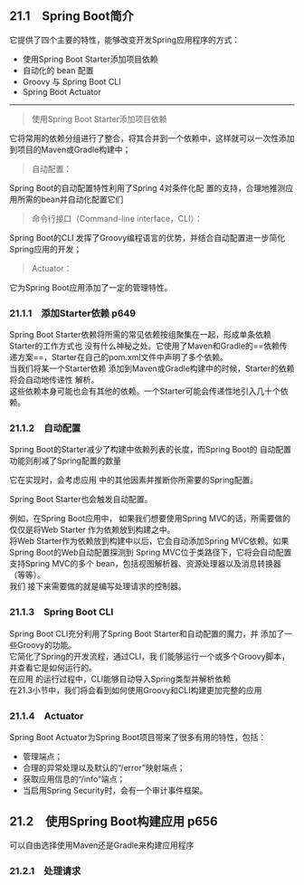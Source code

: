 ## 21.1　Spring Boot简介
它提供了四个主要的特性，能够改变开发Spring应用程序的方式：
- 使用Spring Boot Starter添加项目依赖
- 自动化的 bean 配置
- Groovy 与 Spring Boot CLI
- Spring Boot Actuator
---
> 使用Spring Boot Starter添加项目依赖

它将常用的依赖分组进行了整合，将其合并到一个依赖中，这样就可以一次性添加到项目的Maven或Gradle构建中；
> 自动配置：    

Spring Boot的自动配置特性利用了Spring 4对条件化配
置的支持，合理地推测应用所需的bean并自动化配置它们
> 命令行接口（Command-line interface，CLI）：  

Spring Boot的CLI
发挥了Groovy编程语言的优势，并结合自动配置进一步简化
Spring应用的开发；
> Actuator：    

它为Spring Boot应用添加了一定的管理特性。
### 21.1.1　添加Starter依赖  p649
Spring Boot Starter依赖将所需的常见依赖按组聚集在一起，形成单条依赖  
Starter的工作方式也
没有什么神秘之处。它使用了Maven和Gradle的==依赖传递方案==，Starter在自己的pom.xml文件中声明了多个依赖。   
当我们将某一个Starter依赖
添加到Maven或Gradle构建中的时候，Starter的依赖将会自动地传递性
解析。  
这些依赖本身可能也会有其他的依赖。一个Starter可能会传递性地引入几十个依赖。
### 21.1.2　自动配置
Spring Boot的Starter减少了构建中依赖列表的长度，而Spring Boot的
自动配置功能则削减了Spring配置的数量

它在实现时，会考虑应用
中的其他因素并推断你所需要的Spring配置。    

Spring Boot Starter也会触发自动配置。   

例如，在Spring Boot应用中，
如果我们想要使用Spring MVC的话，所需要做的仅仅是将Web Starter
作为依赖放到构建之中。  
将Web Starter作为依赖放到构建中以后，它会自动添加Spring MVC依赖。如果Spring Boot的Web自动配置探测到
Spring MVC位于类路径下，它将会自动配置支持Spring MVC的多个
bean，包括视图解析器、资源处理器以及消息转换器（等等）。    
我们
接下来需要做的就是编写处理请求的控制器。
### 21.1.3　Spring Boot CLI
Spring Boot CLI充分利用了Spring Boot Starter和自动配置的魔力，并
添加了一些Groovy的功能。    
它简化了Spring的开发流程，通过CLI，我
们能够运行一个或多个Groovy脚本，并查看它是如何运行的。  
在应用
的运行过程中，CLI能够自动导入Spring类型并解析依赖    
在21.3小节中，我们将会看到如何使用Groovy和CLI构建更加完整的应用
### 21.1.4　Actuator
Spring Boot Actuator为Spring Boot项目带来了很多有用的特性，包括：
- 管理端点；
- 合理的异常处理以及默认的“/error”映射端点；
- 获取应用信息的“/info”端点；
- 当启用Spring Security时，会有一个审计事件框架。
## 21.2　使用Spring Boot构建应用 p656
可以自由选择使用Maven还是Gradle来构建应用程序    
### 21.2.1　处理请求 